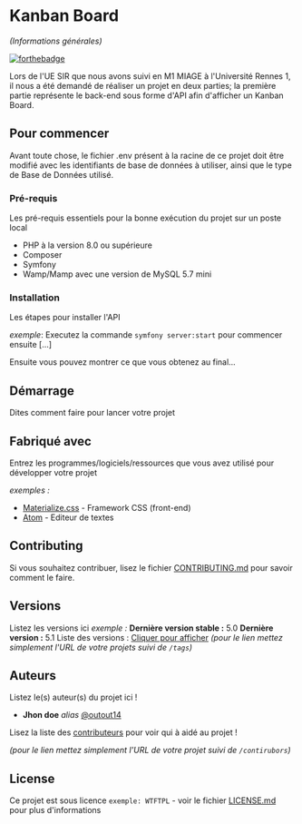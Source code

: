 # Kanban Board
_(Informations générales)_

[![forthebadge](https://forthebadge.com/images/badges/built-by-developers.svg)](https://forthebadge.com)

Lors de l'UE SIR que nous avons suivi en M1 MIAGE à l'Université Rennes 1, il nous a été demandé de réaliser un projet en deux parties; la première partie représente le back-end sous forme d'API afin d'afficher un Kanban Board.

## Pour commencer

Avant toute chose, le fichier .env présent à la racine de ce projet doit être modifié avec les identifiants de base de données à utiliser, ainsi que le type de Base de Données utilisé.

### Pré-requis

Les pré-requis essentiels pour la bonne exécution du projet sur un poste local

- PHP à la version 8.0 ou supérieure
- Composer 
- Symfony 
- Wamp/Mamp avec une version de MySQL 5.7 mini

### Installation

Les étapes pour installer l'API


_exemple_: Executez la commande ``symfony server:start`` pour commencer ensuite [...]


Ensuite vous pouvez montrer ce que vous obtenez au final...

## Démarrage

Dites comment faire pour lancer votre projet

## Fabriqué avec

Entrez les programmes/logiciels/ressources que vous avez utilisé pour développer votre projet

_exemples :_
* [Materialize.css](http://materializecss.com) - Framework CSS (front-end)
* [Atom](https://atom.io/) - Editeur de textes

## Contributing

Si vous souhaitez contribuer, lisez le fichier [CONTRIBUTING.md](https://example.org) pour savoir comment le faire.

## Versions
Listez les versions ici 
_exemple :_
**Dernière version stable :** 5.0
**Dernière version :** 5.1
Liste des versions : [Cliquer pour afficher](https://github.com/your/project-name/tags)
_(pour le lien mettez simplement l'URL de votre projets suivi de ``/tags``)_

## Auteurs
Listez le(s) auteur(s) du projet ici !
* **Jhon doe** _alias_ [@outout14](https://github.com/outout14)

Lisez la liste des [contributeurs](https://github.com/your/project/contributors) pour voir qui à aidé au projet !

_(pour le lien mettez simplement l'URL de votre projet suivi de ``/contirubors``)_

## License

Ce projet est sous licence ``exemple: WTFTPL`` - voir le fichier [LICENSE.md](LICENSE.md) pour plus d'informations


